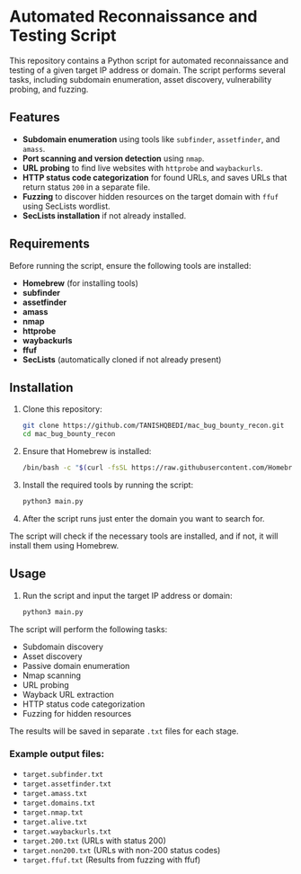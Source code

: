 # Automated Reconnaissance and Testing Script

This repository contains a Python script for automated reconnaissance and testing of a given target IP address or domain. The script performs several tasks, including subdomain enumeration, asset discovery, vulnerability probing, and fuzzing.

## Features

- **Subdomain enumeration** using tools like `subfinder`, `assetfinder`, and `amass`.
- **Port scanning and version detection** using `nmap`.
- **URL probing** to find live websites with `httprobe` and `waybackurls`.
- **HTTP status code categorization** for found URLs, and saves URLs that return status `200` in a separate file.
- **Fuzzing** to discover hidden resources on the target domain with `ffuf` using SecLists wordlist.
- **SecLists installation** if not already installed.

## Requirements

Before running the script, ensure the following tools are installed:

- **Homebrew** (for installing tools)
- **subfinder**
- **assetfinder**
- **amass**
- **nmap**
- **httprobe**
- **waybackurls**
- **ffuf**
- **SecLists** (automatically cloned if not already present)

## Installation

1. Clone this repository:
   ```bash
   git clone https://github.com/TANISHQBEDI/mac_bug_bounty_recon.git
   cd mac_bug_bounty_recon
   ```
2. Ensure that Homebrew is installed:
   ```bash
   /bin/bash -c "$(curl -fsSL https://raw.githubusercontent.com/Homebrew/install/HEAD/install.sh)"
   ```
3. Install the required tools by running the script:
   ```bash
   python3 main.py
   ```
4. After the script runs just enter the domain you want to search for.

The script will check if the necessary tools are installed, and if not, it will install them using Homebrew.

## Usage

1. Run the script and input the target IP address or domain:
   ```bash
   python3 main.py
   ```

The script will perform the following tasks:
- Subdomain discovery
- Asset discovery
- Passive domain enumeration
- Nmap scanning
- URL probing
- Wayback URL extraction
- HTTP status code categorization
- Fuzzing for hidden resources

The results will be saved in separate `.txt` files for each stage.

### Example output files:

- `target.subfinder.txt`
- `target.assetfinder.txt`
- `target.amass.txt`
- `target.domains.txt`
- `target.nmap.txt`
- `target.alive.txt`
- `target.waybackurls.txt`
- `target.200.txt` (URLs with status 200)
- `target.non200.txt` (URLs with non-200 status codes)
- `target.ffuf.txt` (Results from fuzzing with ffuf)

